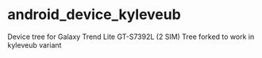 android_device_kyleveub
======================

Device tree for Galaxy Trend Lite GT-S7392L (2 SIM)
Tree forked to work in kyleveub variant